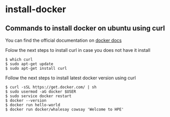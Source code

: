 # install-docker
## Commands to install docker on ubuntu using curl

You can find the official documentation on [docker docs](https://docs.docker.com/v1.8/installation/ubuntulinux/)

Folow the next steps to install curl in case you does not have it install

    $ which curl
    $ sudo apt-get update
    $ sudo apt-get install curl


Follow the next steps to install latest docker version using curl

    $ curl -sSL https://get.docker.com/ | sh
    $ sudo usermod -aG docker $USER
    $ sudo service docker restart
    $ docker --version
    $ docker run hello-world
    $ docker run docker/whalesay cowsay 'Welcome to HPE'
  
